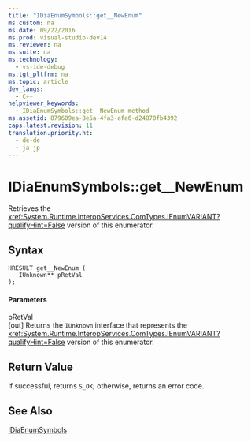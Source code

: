 ```yaml
---
title: "IDiaEnumSymbols::get__NewEnum"
ms.custom: na
ms.date: 09/22/2016
ms.prod: visual-studio-dev14
ms.reviewer: na
ms.suite: na
ms.technology: 
  - vs-ide-debug
ms.tgt_pltfrm: na
ms.topic: article
dev_langs: 
  - C++
helpviewer_keywords: 
  - IDiaEnumSymbols::get__NewEnum method
ms.assetid: 879609ea-8e5a-4fa3-afa6-d24870fb4392
caps.latest.revision: 11
translation.priority.ht: 
  - de-de
  - ja-jp
---
```

# IDiaEnumSymbols::get__NewEnum
Retrieves the <xref:System.Runtime.InteropServices.ComTypes.IEnumVARIANT?qualifyHint=False> version of this enumerator.  
  
## Syntax  
  
```cpp#  
HRESULT get__NewEnum (   
   IUnknown** pRetVal  
);  
```  
  
#### Parameters  
 pRetVal  
 [out] Returns the `IUnknown` interface that represents the <xref:System.Runtime.InteropServices.ComTypes.IEnumVARIANT?qualifyHint=False> version of this enumerator.  
  
## Return Value  
 If successful, returns `S_OK`; otherwise, returns an error code.  
  
## See Also  
 [IDiaEnumSymbols](../vs140/idiaenumsymbols.md)
